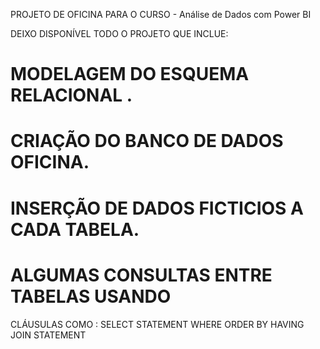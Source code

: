 PROJETO DE OFICINA PARA O CURSO - Análise de Dados com Power BI

DEIXO DISPONÍVEL TODO O PROJETO QUE INCLUE:

# MODELAGEM DO ESQUEMA RELACIONAL .

# CRIAÇÃO DO BANCO DE DADOS OFICINA.

# INSERÇÃO DE DADOS FICTICIOS A CADA TABELA.

# ALGUMAS CONSULTAS ENTRE TABELAS USANDO 
CLÁUSULAS COMO :
SELECT STATEMENT
WHERE
ORDER BY 
HAVING 
JOIN STATEMENT

